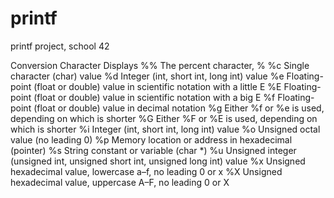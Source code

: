 # printf
printf project, school 42

Conversion Character	Displays
%%	The percent character, %
%c	Single character (char) value
%d	Integer (int, short int, long int)
value
%e	Floating-point (float or double) value in scientific notation with a
little E
%E	Floating-point (float or double) value in scientific notation with a big
E
%f	Floating-point (float or double) value in decimal notation
%g	Either %f or %e is used, depending on which is shorter
%G	Either %F or %E is used, depending on which is shorter
%i	Integer (int, short int, long int)
value
%o	Unsigned octal value (no leading 0)
%p	Memory location or address in hexadecimal (pointer)
%s	String constant or variable (char
*)
%u	Unsigned integer (unsigned int, unsigned short int, unsigned
long int) value
%x	Unsigned hexadecimal value, lowercase a–f, no leading 0
or x
%X	Unsigned hexadecimal value, uppercase A–F, no leading 0
or X